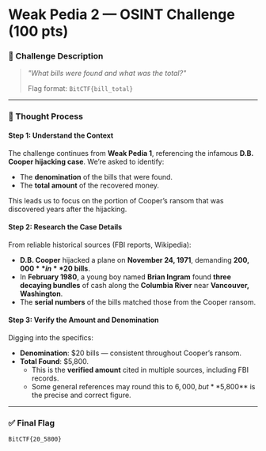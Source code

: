 # Weak Pedia 2 — OSINT Challenge (100 pts)

### 🧩 Challenge Description

> _"What bills were found and what was the total?"_  
>  
> Flag format: `BitCTF{bill_total}`

---

### 🧠 Thought Process

#### Step 1: Understand the Context
The challenge continues from **Weak Pedia 1**, referencing the infamous **D.B. Cooper hijacking case**. We’re asked to identify:
- The **denomination** of the bills that were found.
- The **total amount** of the recovered money.

This leads us to focus on the portion of Cooper’s ransom that was discovered years after the hijacking.

#### Step 2: Research the Case Details
From reliable historical sources (FBI reports, Wikipedia):
- **D.B. Cooper** hijacked a plane on **November 24, 1971**, demanding **$200,000** in **$20 bills**.
- In **February 1980**, a young boy named **Brian Ingram** found **three decaying bundles** of cash along the **Columbia River** near **Vancouver, Washington**.
- The **serial numbers** of the bills matched those from the Cooper ransom.

#### Step 3: Verify the Amount and Denomination
Digging into the specifics:
- **Denomination**: $20 bills — consistent throughout Cooper’s ransom.
- **Total Found**: $5,800.  
  - This is the **verified amount** cited in multiple sources, including FBI records.
  - Some general references may round this to $6,000, but **$5,800** is the precise and correct figure.

---

### ✅ Final Flag

```text
BitCTF{20_5800}
